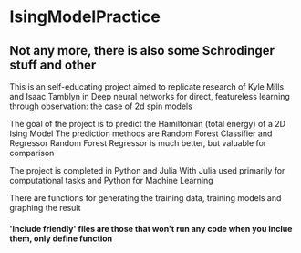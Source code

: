 # IsingModelPractice
## Not any more, there is also some Schrodinger stuff and other

This is an self-educating project aimed to replicate research of Kyle Mills and Isaac Tamblyn
in Deep neural networks for direct, featureless learning through observation: the case of
2d spin models

The goal of the project is to predict the Hamiltonian (total energy) of a 2D Ising Model
The prediction methods are Random Forest Classifier and Regressor
Random Forest Regressor is much better, but valuable for comparison

The project is completed in Python and Julia
With Julia used primarily for computational tasks and Python for Machine Learning 

There are functions for generating the training data, training models and graphing the result

#### 'Include friendly' files are those that won't run any code when you inclue them, only define function
